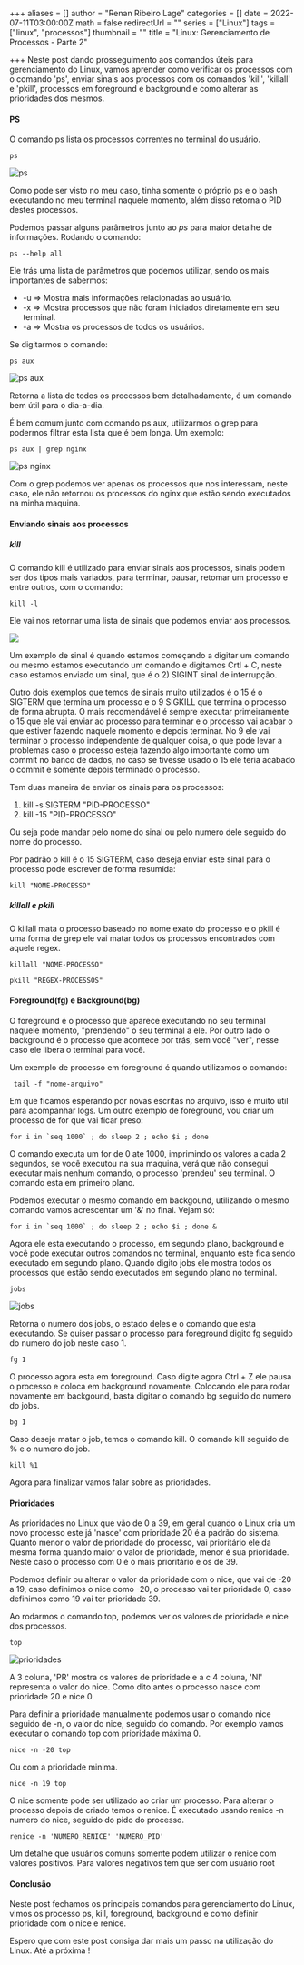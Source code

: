 +++
aliases = []
author = "Renan Ribeiro Lage"
categories = []
date = 2022-07-11T03:00:00Z
math = false
redirectUrl = ""
series = ["Linux"]
tags = ["linux", "processos"]
thumbnail = ""
title = "Linux: Gerenciamento de Processos - Parte 2"

+++
Neste post dando prosseguimento aos comandos úteis para gerenciamento do Linux, vamos aprender como verificar os processos com o comando 'ps', enviar sinais aos processos com os comandos 'kill', 'killall' e 'pkill', processos em foreground e background e como alterar as prioridades dos mesmos.

#### PS

O comando ps lista os processos correntes no terminal do usuário.

    ps

![ps](/uploads/ps.png "ps")

Como pode ser visto no meu caso, tinha somente o próprio ps e o bash executando no meu terminal naquele momento, além disso retorna o PID destes processos.

Podemos passar alguns parâmetros junto ao _ps_ para maior detalhe de informações. Rodando o comando:

    ps --help all

Ele trás  uma lista de parâmetros que podemos utilizar, sendo os mais importantes de sabermos:

* -u => Mostra mais informações relacionadas ao usuário.
* -x => Mostra processos que não foram iniciados diretamente em seu terminal.
* -a => Mostra os processos de todos os usuários.

Se digitarmos o comando:

    ps aux

![ps aux](/uploads/ps-aux.png "ps aux")

Retorna a lista de todos os processos bem detalhadamente, é um comando bem útil para o dia-a-dia.

É bem comum junto com comando ps aux, utilizarmos o grep para podermos filtrar esta lista que é bem longa. Um exemplo:

    ps aux | grep nginx

![ps nginx](/uploads/ps-nginx.png "ps nginx")

Com o grep podemos ver apenas os processos que nos interessam, neste caso, ele não retornou os processos do nginx que estão sendo executados na minha maquina.

#### Enviando sinais aos processos

##### kill

O comando kill é utilizado para enviar sinais aos processos, sinais podem ser dos tipos mais variados, para terminar, pausar, retomar um processo e entre outros, com o comando:

    kill -l

Ele vai nos retornar uma lista de sinais que podemos enviar aos processos.

![](/uploads/kill-lista.png)

Um exemplo de sinal é quando estamos começando a digitar um comando ou mesmo estamos executando um comando e digitamos Crtl + C, neste caso estamos enviado um sinal, que é o 2) SIGINT sinal de interrupção.

Outro dois exemplos que temos de sinais muito utilizados é o 15 é o SIGTERM que termina um processo e o 9 SIGKILL que termina o processo de forma abrupta. O mais recomendável é sempre executar primeiramente o 15 que ele vai enviar ao processo para terminar e o processo vai acabar o que estiver fazendo naquele momento e depois terminar. No 9 ele vai terminar o processo independente de qualquer coisa, o que pode levar a problemas caso o processo esteja fazendo algo importante como um commit no banco de dados, no caso se tivesse usado o 15 ele teria acabado o commit e somente depois terminado o processo.

Tem duas maneira de enviar os sinais para os processos:

1. kill -s SIGTERM "PID-PROCESSO"
2. kill -15 "PID-PROCESSO"

Ou seja pode mandar pelo nome do sinal ou pelo numero dele seguido do nome do processo.

Por padrão o kill é o 15 SIGTERM, caso deseja enviar este sinal para o processo pode escrever de forma resumida:

    kill "NOME-PROCESSO"

##### killall e pkill

O killall mata o processo baseado no nome exato do processo e o pkill é uma forma de grep ele vai matar todos os processos encontrados com aquele regex.

    killall "NOME-PROCESSO"
    
    pkill "REGEX-PROCESSOS"

#### Foreground(fg) e Background(bg)

O foreground é o processo que aparece executando no seu terminal naquele momento, "prendendo" o seu terminal a ele. Por outro lado o background é o processo que acontece por trás, sem você "ver", nesse caso ele libera o terminal para você.

Um exemplo de processo em foreground é quando utilizamos o comando:

     tail -f "nome-arquivo"

Em que ficamos esperando por novas escritas no arquivo, isso é muito útil para acompanhar logs. Um outro exemplo de foreground, vou criar um processo de for que vai ficar preso:

    for i in `seq 1000` ; do sleep 2 ; echo $i ; done

O comando executa um for de 0 ate 1000, imprimindo os valores a cada 2 segundos, se você executou na sua maquina, verá que não consegui executar mais nenhum comando, o processo 'prendeu' seu terminal. O comando esta em primeiro plano.

Podemos executar o mesmo comando em backgound, utilizando o mesmo comando vamos acrescentar um '&' no final. Vejam só:

    for i in `seq 1000` ; do sleep 2 ; echo $i ; done &

Agora ele esta executando o processo, em segundo plano, background e você pode executar outros comandos no terminal, enquanto este fica sendo executado em segundo plano. Quando digito jobs ele mostra todos os processos que estão sendo executados em segundo plano no terminal.

    jobs

![jobs](/uploads/jobs.png "jobs")

Retorna o numero dos jobs, o estado deles e o comando que esta executando. Se quiser passar o processo para foreground digito fg seguido do numero do job neste caso 1.

    fg 1

O processo agora esta em foreground. Caso digite agora Ctrl + Z ele pausa o processo e coloca em background novamente. Colocando ele para rodar novamente em backgound, basta digitar o comando bg seguido do numero do jobs.

    bg 1

Caso deseje matar o job, temos o comando kill. O comando kill seguido de % e o numero do job.

    kill %1

Agora para finalizar vamos falar sobre as prioridades.

#### Prioridades

As prioridades no Linux que vão de 0 a 39, em geral quando o Linux cria um novo processo este já 'nasce' com prioridade 20 é a padrão do sistema. Quanto menor o valor de prioridade do processo, vai prioritário ele da mesma forma quando maior o valor de prioridade, menor é sua prioridade. Neste caso o processo com 0 é o mais prioritário e os de 39.

Podemos definir ou alterar o valor da prioridade com o nice, que vai de -20 a 19, caso definimos o nice como -20, o processo vai ter prioridade 0, caso definimos como 19 vai ter prioridade 39.

Ao rodarmos o comando top, podemos ver os valores de prioridade e nice dos processos.

    top

![prioridades](/uploads/prioridades.png "prioridades")

A 3 coluna, 'PR' mostra os valores de prioridade e a c 4 coluna, 'NI' representa o valor do nice. Como dito antes o processo nasce com prioridade 20 e nice 0.

Para definir a prioridade manualmente podemos usar o comando nice seguido de -n, o valor do nice, seguido do comando. Por exemplo vamos executar o comando top com prioridade máxima 0.

    nice -n -20 top

Ou com a prioridade minima.

    nice -n 19 top

O nice somente pode ser utilizado ao criar um processo. Para alterar o processo depois de criado temos o renice. É executado usando renice -n numero do nice, seguido do pido do processo.

    renice -n 'NUMERO_RENICE' 'NUMERO_PID'

Um detalhe que usuários comuns somente podem utilizar o renice com valores positivos. Para valores negativos tem que ser com usuário root

#### Conclusão

Neste post fechamos os principais comandos para gerenciamento do Linux, vimos os processo ps, kill, foreground, background e como definir prioridade com o nice e renice.

Espero que com este post consiga dar mais um passo na utilização do Linux. Até a próxima !
